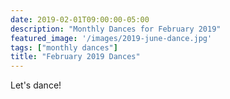 ```yaml
---
date: 2019-02-01T09:00:00-05:00
description: "Monthly Dances for February 2019"
featured_image: '/images/2019-june-dance.jpg'
tags: ["monthly dances"]
title: "February 2019 Dances"
---
```


Let's dance!